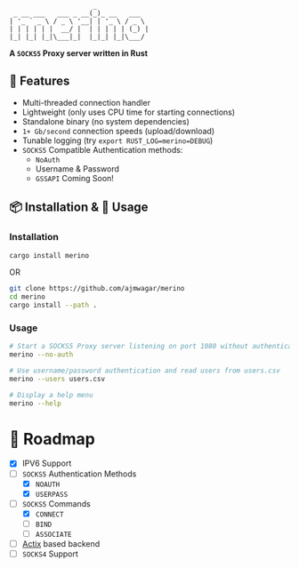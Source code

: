 ```
                     _
 _ __ ___   ___ _ __(_)_ __   ___
| '_ ` _ \ / _ \ '__| | '_ \ / _ \
| | | | | |  __/ |  | | | | | (_) |
|_| |_| |_|\___|_|  |_|_| |_|\___/
```

**A `SOCKS5` Proxy server written in Rust**

## 🎁 Features

- Multi-threaded connection handler
- Lightweight (only uses CPU time for starting connections)
- Standalone binary (no system dependencies)
- `1+ Gb/second` connection speeds (upload/download)
- Tunable logging (try `export RUST_LOG=merino=DEBUG`)
- `SOCKS5` Compatible Authentication methods:
  - `NoAuth`
  - Username & Password
  - `GSSAPI` Coming Soon!

## 📦 Installation & 🏃 Usage

### Installation

```bash
cargo install merino
```

OR

```bash
git clone https://github.com/ajmwagar/merino
cd merino
cargo install --path .
```

### Usage

```bash
# Start a SOCKS5 Proxy server listening on port 1080 without authentication
merino --no-auth

# Use username/password authentication and read users from users.csv
merino --users users.csv

# Display a help menu
merino --help 
```

# 🚥 Roadmap

- [x] IPV6 Support
- [ ] `SOCKS5` Authentication Methods
  - [x] `NOAUTH` 
  - [x] `USERPASS` 
- [ ] `SOCKS5` Commands
  - [x] `CONNECT`
  - [ ] `BIND`
  - [ ] `ASSOCIATE` 
- [ ] [Actix](https://github.com/actix-rs/actix) based backend
- [ ] `SOCKS4` Support
